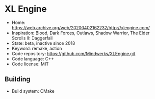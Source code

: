 # XL Engine

- Home: https://web.archive.org/web/20200402162232/http://xlengine.com/
- Inspiration: Blood, Dark Forces, Outlaws, Shadow Warrior, The Elder Scrolls II: Daggerfall
- State: beta, inactive since 2018
- Keyword: remake, action
- Code repository: https://github.com/Mindwerks/XLEngine.git
- Code language: C++
- Code license: MIT

## Building

- Build system: CMake